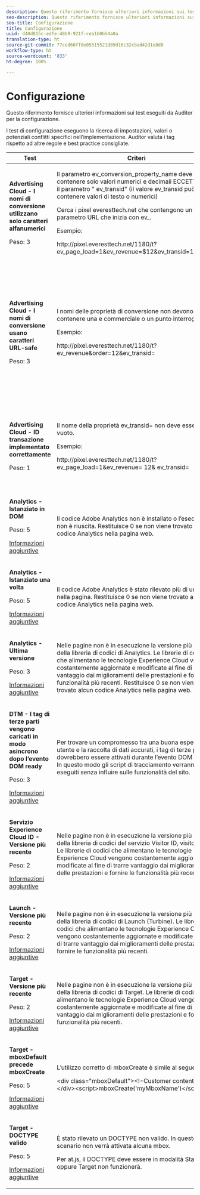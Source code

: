```yaml
---
description: Questo riferimento fornisce ulteriori informazioni sui test eseguiti da Auditor per la configurazione.
seo-description: Questo riferimento fornisce ulteriori informazioni sui test eseguiti da Auditor per la configurazione.
seo-title: Configurazione
title: Configurazione
uuid: d40d815c-edfe-48b9-921f-cea1b0b54a0a
translation-type: ht
source-git-commit: 77ced60ff8e05515521d89d16c32cbad42d1e8d0
workflow-type: ht
source-wordcount: '833'
ht-degree: 100%

---
```



# Configurazione

Questo riferimento fornisce ulteriori informazioni sui test eseguiti da Auditor per la configurazione.

I test di configurazione eseguono la ricerca di impostazioni, valori o potenziali conflitti specifici nell’implementazione. Auditor valuta i tag rispetto ad altre regole e best practice consigliate.

<table id="table_A8A1FC360482447185C8460A18426638"> 
 <thead> 
  <tr> 
   <th colname="col1" class="entry"> Test </th> 
   <th colname="col2" class="entry"> Criteri </th> 
   <th colname="col3" class="entry"> Consiglio </th> 
  </tr>
 </thead>
 <tbody> 
  <tr> 
   <td colname="col1"> 
    <!--
      1.0.1 
    --> <p><b>Advertising Cloud - I nomi di conversione utilizzano solo caratteri alfanumerici</b> </p> <p>Peso: 3 </p> </td> 
   <td colname="col2"> <p>Il parametro <span class="codeph"> ev_conversion_property_name</span> deve contenere solo valori numerici e decimali ECCETTO per il parametro "<span class="codeph"> ev_transid</span>" (il valore <span class="codeph"> ev_transid</span> può contenere valori di testo o numerici) </p> <p>Cerca i pixel <span class="codeph"> everesttech.net</span> che contengono un parametro URL che inizia con <span class="codeph"> ev_</span>. </p> <p>Esempio: </p> <p><span class="codeph">http://pixel.everesttech.net/1180/t?ev_page_load=1&amp;ev_revenue=$12&amp;ev_transid=1hf74i47 </span> </p> </td> 
   <td colname="col3"> <p> Assicurati che i parametri delle proprietà della transazione contengano solo valori numerici e decimali. </p> <p> <p>Avviso: qualsiasi altro tipo di valore potrebbe causare la perdita di dati. </p> </p> </td> 
  </tr> 
  <tr> 
   <td colname="col1"> 
    <!--
      1.0.1 
    --> <p><b>Advertising Cloud - I nomi di conversione usano caratteri URL-safe</b> </p> <p>Peso: 3 </p> </td> 
   <td colname="col2"> <p> I nomi delle proprietà di conversione non devono contenere una e commerciale o un punto interrogativo. </p> <p> Esempio: </p> <p><span class="codeph">http://pixel.everesttech.net/1180/t?ev_revenue&amp;order=12&amp;ev_transid=</span> </p> </td> 
   <td colname="col3"> <p>Assicurati che i parametri della proprietà della transazione non contengano una e commerciale o un punto interrogativo non codificati. Interrompono il formato URL. </p> <p> <p>Avviso: parametri di proprietà che contengono una e commerciale o un punto interrogativo non codificati (ad esempio: <span class="codeph"> ev_formComplete?=1</span> o <span class="codeph"> ev_formComplete&amp;Submit=1</span>), potrebbero causare una perdita di dati. </p> </p> </td> 
  </tr> 
  <tr> 
   <td colname="col1"> 
    <!--
      1.0.1 
    --> <p><b>Advertising Cloud - ID transazione implementato correttamente</b> </p> <p>Peso: 1 </p> </td> 
   <td colname="col2"> <p> Il nome della proprietà <span class="codeph"> ev_transid=</span> non deve essere vuoto. </p> <p>Esempio: </p> <p> <span class="codeph">http://pixel.everesttech.net/1180/t?ev_page_load=1&amp;ev_revenue= 12&amp; ev_transid=</span> </p> </td> 
   <td colname="col3"> <p>Il nome della proprietà <span class="codeph"> ev_transid=</span> deve necessariamente contenere un valore (<span class="codeph"> ev_transid=</span>). Se lasciato senza valori, potrebbe verificarsi una perdita di dati della transazione. Assegna un valore a <span class="codeph"> ev_transid=</span> o rimuovi il parametro dal pixel. </p> </td> 
  </tr> 
  <tr> 
   <td colname="col1"> 
    <!--
      1.0.1 
    --> <p><b>Analytics - Istanziato in DOM</b> </p> <p>Peso: 5 </p> <p><a href="https://docs.adobe.com/content/help/it-IT/analytics/implementation/home.html" format="html" scope="external"> Informazioni aggiuntive</a> </p> </td> 
   <td colname="col2"> <p> Il codice Adobe Analytics non è installato o l’esecuzione non è riuscita. Restituisce 0 se non viene trovato alcun codice Analytics nella pagina web. </p> </td> 
   <td colname="col3"> <p>Verifica che il tag Analytics sia implementato nella pagina e non sia bloccato dalle attività di script successive. </p> </td> 
  </tr> 
  <tr> 
   <td colname="col1"> 
    <!--
      1.0.1 
    --> <p><b>Analytics - Istanziato una volta</b> </p> <p>Peso: 5 </p> <p><a href="https://docs.adobe.com/content/help/it-IT/analytics/implementation/home.html" format="https" scope="external"> Informazioni aggiuntive</a> </p> </td> 
   <td colname="col2"> <p> Il codice Adobe Analytics è stato rilevato più di una volta nella pagina. Restituisce 0 se non viene trovato alcun codice Analytics nella pagina web. </p> </td> 
   <td colname="col3"> <p>Accertati che nella pagina sia presente un solo tag Analytics. </p> </td> 
  </tr> 
  <tr> 
   <td colname="col1"> 
    <!--
      1.0.1 
    --> <p><b>Analytics - Ultima versione</b> </p> <p>Peso: 3 </p> <p><a href="https://docs.adobe.com/content/help/it-IT/analytics/implementation/appmeasurement-updates.html" format="https" scope="external"> Informazioni aggiuntive</a> </p> </td> 
   <td colname="col2"> <p> Nelle pagine non è in esecuzione la versione più recente della libreria di codici di Analytics. Le librerie di codici che alimentano le tecnologie Experience Cloud vengono costantemente aggiornate e modificate al fine di trarre vantaggio dai miglioramenti delle prestazioni e fornire le funzionalità più recenti. Restituisce 0 se non viene trovato alcun codice Analytics nella pagina web. </p> </td> 
   <td colname="col3"> <p>Installa la versione più recente della libreria Analytics. </p> </td> 
  </tr> 
  <tr> 
   <td colname="col1"> 
    <!--
      1.0.1 
    --> <p><b>DTM - I tag di terze parti vengono caricati in modo asincrono dopo l’evento DOM ready</b> </p> <p>Peso: 3 </p> <p><a href="https://docs.adobe.com/content/help/it-IT/dtm/using/resources/load-order.html" format="html" scope="external"> Informazioni aggiuntive</a> </p> </td> 
   <td colname="col2"> <p>Per trovare un compromesso tra una buona esperienza utente e la raccolta di dati accurati, i tag di terze parti dovrebbero essere attivati durante l’evento DOM ready. In questo modo gli script di tracciamento verranno eseguiti senza influire sulle funzionalità del sito. </p> </td> 
   <td colname="col3"> <p>Per risolvere questo problema, modifica tutte le regole che eseguono pixel di terze parti in modo che vengano attivate in corrispondenza dell’evento DOM Ready. </p> </td> 
  </tr> 
  <tr> 
   <td colname="col1"> 
    <!--
      1.0.1 
    --> <p><b>Servizio Experience Cloud ID - Versione più recente</b> </p> <p>Peso: 2 </p> <p><a href="https://docs.adobe.com/content/help/it-IT/dtm/using/tools/macid.html" format="html" scope="external"> Informazioni aggiuntive</a> </p> </td> 
   <td colname="col2"> <p> Nelle pagine non è in esecuzione la versione più recente della libreria di codici del servizio Visitor ID, <span class="codeph"> visitorAPI.js</span>. Le librerie di codici che alimentano le tecnologie Experience Cloud vengono costantemente aggiornate e modificate al fine di trarre vantaggio dai miglioramenti delle prestazioni e fornire le funzionalità più recenti. </p> </td> 
   <td colname="col3"> <p>Installa la versione più recente della libreria del servizio Visitor ID. </p> </td> 
  </tr> 
  <tr> 
   <td colname="col1"> 
    <!--
      1.0.1 
    --> <p><b>Launch - Versione più recente</b> </p> <p>Peso: 2 </p> <p><a href="https://docs.adobe.com/content/help/it-IT/launch/using/intro/get-started/quick-start.html" format="https" scope="external"> Informazioni aggiuntive</a> </p> </td> 
   <td colname="col2"> <p>Nelle pagine non è in esecuzione la versione più recente della libreria di codici di Launch (Turbine). Le librerie di codici che alimentano le tecnologie Experience Cloud vengono costantemente aggiornate e modificate al fine di trarre vantaggio dai miglioramenti delle prestazioni e fornire le funzionalità più recenti. </p> </td> 
   <td colname="col3"> <p> Aggiorna la libreria Launch generando e pubblicando nuovamente la libreria Launch. </p> </td> 
  </tr> 
  <tr> 
   <td colname="col1"> 
    <!--
      1.0.1 
    --> <p><b>Target - Versione più recente</b> </p> <p>Peso: 2 </p> <p><a href="https://docs.adobe.com/content/help/it-IT/dtm/implementing/target/update-target-tool.html" format="html" scope="external"> Informazioni aggiuntive</a> </p> </td> 
   <td colname="col2"> <p> Nelle pagine non è in esecuzione la versione più recente della libreria di codici di Target. Le librerie di codici che alimentano le tecnologie Experience Cloud vengono costantemente aggiornate e modificate al fine di trarre vantaggio dai miglioramenti delle prestazioni e fornire le funzionalità più recenti. </p> </td> 
   <td colname="col3"> <p>Installa la versione più recente della libreria Target. </p> </td> 
  </tr> 
  <tr> 
   <td colname="col1"> 
    <!--
      1.0.1 
    --> <p><b>Target - mboxDefault precede mboxCreate </b> </p> <p>Peso: 5 </p> <p><a href="https://docs.adobe.com/content/help/it-IT/target/using/implement-target/client-side/mbox-implement/mbox-download.html" format="html" scope="external"> Informazioni aggiuntive</a> </p> </td> 
   <td colname="col2"> <p>L’utilizzo corretto di <span class="codeph"> mboxCreate</span> è simile al seguente: </p> <p> <span class="codeph"> &lt;div class="mboxDefault"&gt;&lt;!-Customer content--&gt;&lt;/div&gt;&lt;script&gt;mboxCreate('myMboxName')&lt;/script&gt;</span> </p> </td> 
   <td colname="col3"> <p>Accertati di includere un tag <span class="codeph"> &lt;div class="mboxDefault"&gt;&lt;/div&gt;</span> prima di richiamare <span class="codeph"> mboxCreate()</span>. at.js non ne aggiungerà uno. </p> </td> 
  </tr> 
  <tr> 
   <td colname="col1"> 
    <!--
      1.0.1 
    --> <p><b>Target - DOCTYPE valido</b> </p> <p>Peso: 5 </p> <p><a href="https://docs.adobe.com/help/it-IT/target/using/implement-target/client-side/faq-at-js/target-atjs-faq.html#what-html-doctype-does-atjs-require" format="html" scope="external"> Informazioni aggiuntive</a> </p> </td> 
   <td colname="col2"> <p> È stato rilevato un DOCTYPE non valido. In questo scenario non verrà attivata alcuna mbox. </p> <p>Per at.js, il DOCTYPE deve essere in modalità Standard oppure Target non funzionerà. </p> </td> 
   <td colname="col3"> <p>Aggiorna il DOCTYPE nella pagina. </p> </td> 
  </tr> 
 </tbody> 
</table>

